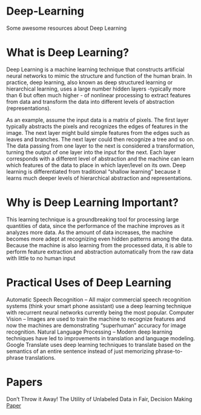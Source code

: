# Deep-Learning
Some awesome resources about Deep Learning
# What is Deep Learning?
Deep Learning is a machine learning technique that constructs artificial neural networks to mimic the structure and function of the human brain. In practice, deep learning, also known as deep structured learning or hierarchical learning, uses a large number hidden layers -typically more than 6 but often much higher - of nonlinear processing to extract features from data and transform the data into different levels of abstraction (representations). 

As an example, assume the input data is a matrix of pixels. The first layer typically abstracts the pixels and recognizes the edges of features in the image. The next layer might build simple  features  from the edges such as leaves and branches. The next layer could then recognize a tree and so on. The data passing from one layer to the next is considered a transformation, turning the output of one layer into the input for the next. Each layer corresponds with a different level of abstraction and the machine can learn which features of the data to place in which layer/level on its own. Deep learning is differentiated from traditional “shallow learning” because it learns much deeper levels of hierarchical abstraction and representations.

# Why is Deep Learning Important?
This learning technique is a groundbreaking tool for processing large quantities of data, since the performance of the machine improves as it analyzes more data.  As the amount of data increases, the machine becomes more adept at recognizing even hidden patterns among the data. Because the machine is also learning from the processed data, it is able to perform feature extraction and abstraction automatically from the raw data with little to no human input

# Practical Uses of Deep Learning
Automatic Speech Recognition – All major commercial speech recognition systems (think your smart phone assistant) use a deep learning technique with recurrent neural networks currently being the most popular.
Computer Vision – Images are used to train the machine to recognize features and now the machines are demonstrating “superhuman” accuracy for image recognition.
Natural Language Processing – Modern deep learning techniques have led to improvements in translation and language modeling. Google Translate uses deep learning techniques to translate based on the semantics of an entire sentence instead of just memorizing phrase-to-phrase translations.
# Papers
Don’t Throw it Away! The Utility of Unlabeled Data in Fair, Decision Making <a href="https://arxiv.org/pdf/2205.04790v2.pdf">Paper</a>

